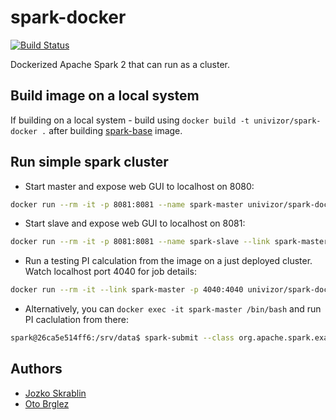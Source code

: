 # spark-docker

[![Build Status](https://travis-ci.org/univizor/spark-docker.svg?branch=master)](https://travis-ci.org/univizor/spark-docker)

Dockerized Apache Spark 2 that can run as a cluster.

## Build image on a local system

If building on a local system - build using ```docker build -t univizor/spark-docker .``` after building [spark-base](https://github.com/univizor/spark-base) image.

## Run simple spark cluster

* Start master and expose web GUI to localhost on 8080:

```bash
docker run --rm -it -p 8081:8081 --name spark-master univizor/spark-docker start-master.sh
```

* Start slave and expose web GUI to localhost on 8081:

```bash
docker run --rm -it -p 8081:8081 --name spark-slave --link spark-master univizor/spark-docker start-slave.sh spark://spark-master:7077 -c 4 -m 4G
```

* Run a testing PI calculation from the image on a just deployed cluster. Watch localhost port 4040 for job details:

```bash
docker run --rm -it --link spark-master -p 4040:4040 univizor/spark-docker 'spark-submit --class org.apache.spark.examples.SparkPi --master spark://spark-master:7077 --executor-memory 1024MB --total-executor-cores 2 /home/spark/spark/examples/jars/spark-examples_2.11-2.1.0.jar 1000'
```

* Alternatively, you can ```docker exec -it spark-master /bin/bash``` and run PI caclulation from there:

```bash
spark@26ca5e514ff6:/srv/data$ spark-submit --class org.apache.spark.examples.SparkPi --master spark://$HOSTNAME:7077 --executor-memory 512MB --total-executor-cores 1 $SPARK_HOME/examples/jars/ 10
```

## Authors

- [Jozko Skrablin](https://github.com/jozko)
- [Oto Brglez](https://github.com/otobrglez)
